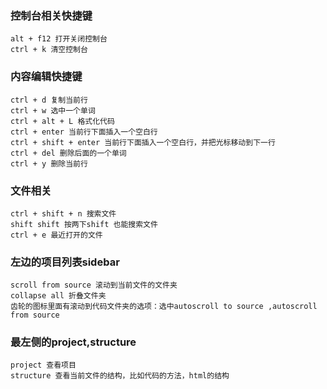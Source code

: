 ### 控制台相关快捷键
    alt + f12 打开关闭控制台
    ctrl + k 清空控制台

### 内容编辑快捷键
    ctrl + d 复制当前行
    ctrl + w 选中一个单词
    ctrl + alt + L 格式化代码
    ctrl + enter 当前行下面插入一个空白行
    ctrl + shift + enter 当前行下面插入一个空白行，并把光标移动到下一行
    ctrl + del 删除后面的一个单词
    ctrl + y 删除当前行
    
    
    
    
    

### 文件相关
    ctrl + shift + n 搜索文件
    shift shift 按两下shift 也能搜索文件
    ctrl + e 最近打开的文件

### 左边的项目列表sidebar
    scroll from source 滚动到当前文件的文件夹        
    collapse all 折叠文件夹    
    齿轮的图标里面有滚动到代码文件夹的选项：选中autoscroll to source ,autoscroll from source

### 最左侧的project,structure
    project 查看项目
    structure 查看当前文件的结构，比如代码的方法，html的结构














         